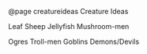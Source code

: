 @page creatureideas Creature Ideas

Leaf Sheep
Jellyfish
Mushroom-men


Ogres
Troll-men
Goblins
Demons/Devils

